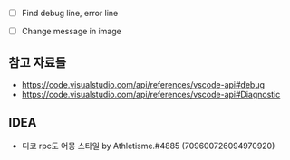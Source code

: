 * [ ] Find debug line, error line 
* [ ] Change message in image 


## 참고 자료들
* https://code.visualstudio.com/api/references/vscode-api#debug
* https://code.visualstudio.com/api/references/vscode-api#Diagnostic


## IDEA
* 디코 rpc도 어몽 스타일 by Athletisme.#4885 (709600726094970920)
